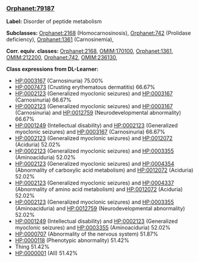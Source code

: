 
### [Orphanet:79187](http://www.orpha.net/ORDO/Orphanet_79187)
**Label:** Disorder of peptide metabolism

**Subclasses:** [Orphanet:2168](http://www.orpha.net/ORDO/Orphanet_2168) (Homocarnosinosis), [Orphanet:742](http://www.orpha.net/ORDO/Orphanet_742) (Prolidase deficiency), [Orphanet:1361](http://www.orpha.net/ORDO/Orphanet_1361) (Carnosinemia), 

**Corr. equiv. classes:** [Orphanet:2168](http://www.orpha.net/ORDO/Orphanet_2168), [OMIM:170100](http://purl.obolibrary.org/obo/OMIM_170100), [Orphanet:1361](http://www.orpha.net/ORDO/Orphanet_1361), [OMIM:212200](http://purl.obolibrary.org/obo/OMIM_212200), [Orphanet:742](http://www.orpha.net/ORDO/Orphanet_742), [OMIM:236130](http://purl.obolibrary.org/obo/OMIM_236130), 

**Class expressions from DL-Learner:**

- [HP:0003167](http://purl.obolibrary.org/obo/HP_0003167) (Carnosinuria) 75.00%
- [HP:0007473](http://purl.obolibrary.org/obo/HP_0007473) (Crusting erythematous dermatitis) 66.67%
- [HP:0002123](http://purl.obolibrary.org/obo/HP_0002123) (Generalized myoclonic seizures) and [HP:0003167](http://purl.obolibrary.org/obo/HP_0003167) (Carnosinuria) 66.67%
- [HP:0002123](http://purl.obolibrary.org/obo/HP_0002123) (Generalized myoclonic seizures) and [HP:0003167](http://purl.obolibrary.org/obo/HP_0003167) (Carnosinuria) and [HP:0012759](http://purl.obolibrary.org/obo/HP_0012759) (Neurodevelopmental abnormality) 66.67%
- [HP:0001249](http://purl.obolibrary.org/obo/HP_0001249) (Intellectual disability) and [HP:0002123](http://purl.obolibrary.org/obo/HP_0002123) (Generalized myoclonic seizures) and [HP:0003167](http://purl.obolibrary.org/obo/HP_0003167) (Carnosinuria) 66.67%
- [HP:0002123](http://purl.obolibrary.org/obo/HP_0002123) (Generalized myoclonic seizures) and [HP:0012072](http://purl.obolibrary.org/obo/HP_0012072) (Aciduria) 52.02%
- [HP:0002123](http://purl.obolibrary.org/obo/HP_0002123) (Generalized myoclonic seizures) and [HP:0003355](http://purl.obolibrary.org/obo/HP_0003355) (Aminoaciduria) 52.02%
- [HP:0002123](http://purl.obolibrary.org/obo/HP_0002123) (Generalized myoclonic seizures) and [HP:0004354](http://purl.obolibrary.org/obo/HP_0004354) (Abnormality of carboxylic acid metabolism) and [HP:0012072](http://purl.obolibrary.org/obo/HP_0012072) (Aciduria) 52.02%
- [HP:0002123](http://purl.obolibrary.org/obo/HP_0002123) (Generalized myoclonic seizures) and [HP:0004337](http://purl.obolibrary.org/obo/HP_0004337) (Abnormality of amino acid metabolism) and [HP:0012072](http://purl.obolibrary.org/obo/HP_0012072) (Aciduria) 52.02%
- [HP:0002123](http://purl.obolibrary.org/obo/HP_0002123) (Generalized myoclonic seizures) and [HP:0003355](http://purl.obolibrary.org/obo/HP_0003355) (Aminoaciduria) and [HP:0012759](http://purl.obolibrary.org/obo/HP_0012759) (Neurodevelopmental abnormality) 52.02%
- [HP:0001249](http://purl.obolibrary.org/obo/HP_0001249) (Intellectual disability) and [HP:0002123](http://purl.obolibrary.org/obo/HP_0002123) (Generalized myoclonic seizures) and [HP:0003355](http://purl.obolibrary.org/obo/HP_0003355) (Aminoaciduria) 52.02%
- [HP:0000707](http://purl.obolibrary.org/obo/HP_0000707) (Abnormality of the nervous system) 51.87%
- [HP:0000118](http://purl.obolibrary.org/obo/HP_0000118) (Phenotypic abnormality) 51.42%
- Thing 51.42%
- [HP:0000001](http://purl.obolibrary.org/obo/HP_0000001) (All) 51.42%


